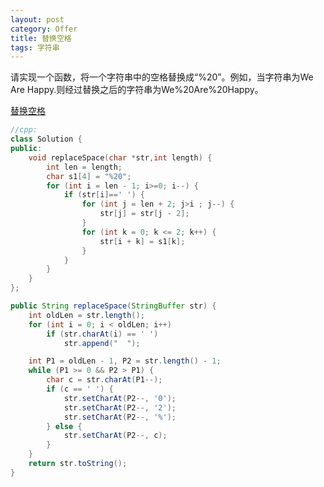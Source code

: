 ```yaml
---
layout: post
category: Offer
title: 替换空格
tags: 字符串
---
```

请实现一个函数，将一个字符串中的空格替换成“%20”。例如，当字符串为We Are Happy.则经过替换之后的字符串为We%20Are%20Happy。
 
[替换空格](https://www.nowcoder.com/practice/4060ac7e3e404ad1a894ef3e17650423?tpId=13&tqId=11155&tPage=1&rp=1&ru=%2Fta%2Fcoding-interviews&qru=%2Fta%2Fcoding-interviews%2Fquestion-ranking)
```c++
//cpp:
class Solution {
public:
	void replaceSpace(char *str,int length) {
		int len = length;
		char s1[4] = "%20";
		for (int i = len - 1; i>=0; i--) {
			if (str[i]==' ') {
				for (int j = len + 2; j>i ; j--) {
					str[j] = str[j - 2];
				}
				for (int k = 0; k <= 2; k++) {
					str[i + k] = s1[k];
				}
			}
		}
	}
};
```


```java
public String replaceSpace(StringBuffer str) {
    int oldLen = str.length();
    for (int i = 0; i < oldLen; i++)
        if (str.charAt(i) == ' ')
            str.append("  ");

    int P1 = oldLen - 1, P2 = str.length() - 1;
    while (P1 >= 0 && P2 > P1) {
        char c = str.charAt(P1--);
        if (c == ' ') {
            str.setCharAt(P2--, '0');
            str.setCharAt(P2--, '2');
            str.setCharAt(P2--, '%');
        } else {
            str.setCharAt(P2--, c);
        }
    }
    return str.toString();
}
```